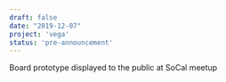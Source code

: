 ```yaml
---
draft: false
date: "2019-12-07"
project: 'vega'
status: 'pre-announcement'
---
```


Board prototype displayed to the public at SoCal meetup